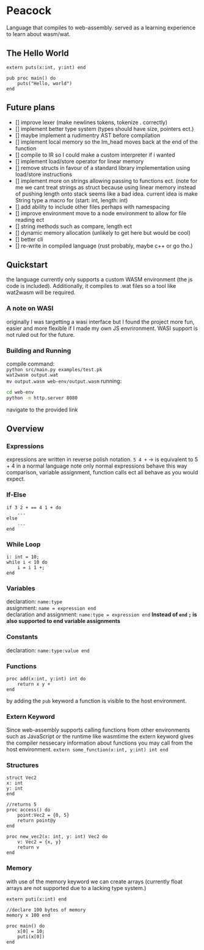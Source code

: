 # Peacock
Language that compiles to web-assembly. served as a learning experience to learn about wasm/wat.

## The Hello World
```
extern puts(x:int, y:int) end

pub proc main() do
    puts("Hello, world")
end
```

## Future plans
- [] improve lexer (make newlines tokens, tokenize . correctly)
- [] implement better type system (types should have size, pointers ect.)
- [] maybe implement a rudimentry AST before compilation
- [] implement local memory so the lm_head moves back at the end of the function
- [] compile to IR so I could make a custom interpreter if i wanted
- [] implement load/store operator for linear memory
- [] remove structs in favour of a standard library implementation using load/store instructions
- [] implement more on strings allowing passing to functions ect.
    (note for me we cant treat strings as struct because using linear memory
    instead of pushing length onto stack seems like a bad idea. current idea is make String type a macro for (start: int, length: int)
- [] add ability to include other files perhaps with namespacing
- [] improve environment move to a node environment to allow for file reading ect
- [] string methods such as compare, length ect
- [] dynamic memory allocation (unlikely to get here but would be cool)
- [] better cli
- [] re-write in compiled language (rust probably, maybe c++ or go tho.)

## Quickstart
the language currently only supports a custom WASM environment (the js code is included). Additionally, it compiles to .wat files so a tool like wat2wasm will be required.

### A note on WASI
originally I was targetting a wasi interface but I found the project more fun, easier and more flexible if I made my own JS envrironment. WASI support is not ruled out for the future.

### Building and Running
compile command: <br>
`python src/main.py examples/test.pk`<br>
`wat2wasm output.wat`<br>
`mv output.wasm web-env/output.wasm`
running:
```sh
cd web-env
python -m http.server 8080
```
navigate to the provided link



## Overview

### Expressions
expressions are written in reverse polish notation.
`5 4 +` -> is equivalent to 5 + 4 in a normal language
note only normal expressions behave this way
comparison, variable assignment, function calls ect
all behave as you would expect.

### If-Else
```
if 3 2 + == 4 1 + do
    ...
else
    ...
end
```

### While Loop
```
i: int = 10;
while i < 10 do
    i = i 1 +;
end
```

### Variables
declaration: `name:type` <br>
assignment: `name = expression end` <br>
declaration and assignment: `name:type = expression end`
**Instead of `end` `;` is also supported to end variable assignments**

### Constants
declaration: `name:type:value end` <br>

### Functions
```
proc add(x:int, y:int) int do
    return x y +
end
```
by adding the `pub` keyword a function is visible
to the host environment.

### Extern Keyword
Since web-assembly supports calling functions from other environments such as JavaScript or the runtime like wasmtime the extern keyword gives the compiler nessecary information about functions you may call from the host environment.
`extern some_function(x:int, y:int) int end`

### Structures
```
struct Vec2
x: int
y: int
end

//returns 5
proc access() do
    point:Vec2 = {0, 5}
    return point@y
end

proc new_vec2(x: int, y: int) Vec2 do
    v: Vec2 = {x, y}
    return v
end
```

### Memory
with use of the memory keyword we can create arrays (currently float arrays are not supported due to a lacking type system.)

```
extern puti(x:int) end

//declare 100 bytes of memory
memory x 100 end

proc main() do 
    x[0] = 10;
    puti(x[0])
end
```